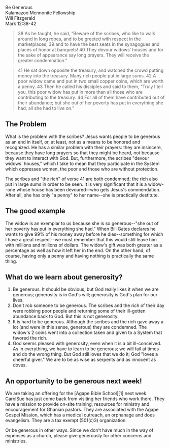 Be Generous  
Kalamazoo Mennonite Fellowship  
Will Fitzgerald  
Mark 12:38-42

> 38 As he taught, he said, “Beware of the scribes, who like to walk around in long robes, and to be greeted with respect in the marketplaces, 39 and to have the best seats in the synagogues and places of honor at banquets! 40 They devour widows’ houses and for the sake of appearance say long prayers. They will receive the greater condemnation.” 

> 41 He sat down opposite the treasury, and watched the crowd putting money into the treasury. Many rich people put in large sums. 42 A poor widow came and put in two small copper coins, which are worth a penny. 43 Then he called his disciples and said to them, “Truly I tell you, this poor widow has put in more than all those who are contributing to the treasury. 44 For all of them have contributed out of their abundance; but she out of her poverty has put in everything she had, all she had to live on.”

## The Problem ##

What is the problem with the scribes? Jesus wants people to be generous as an end in itself, or, at least, not as a means to be honored and recognized. He has a similar problem with their prayers: they are insincere, because they have long prayers so that they might be heard, not because they want to interact with God. But, furthermore, the scribes "devour widows' houses," which I take to mean that they participate in the System which oppresses women, the poor and those who are without protection. 

The scribes and "the rich" of verse 41 are both condemned; the rich also put in large sums in order to be seen. It is very significant that it is a widow--one whose house has been devoured--who gets Jesus's commendation. After all, she has only "a penny" to her name--she is practically destitute. 

## The good example ##

The widow is an exemplar to us because she is so generous--"she out of her poverty has put in everything she had." When Bill Gates declares he wants to give 99% of his money away before he dies--something for which I have a great respect--we must remember that this would still leave him with millions and millions of dollars. The widow's gift was both greater as a percentage as well as how it left her in the end. On the other hand, of course, having only a penny and having nothing is practically the same thing.

## What do we learn about generosity? ##

1. Be generous. It should be obvious, but God really likes it when we are generous; generosity is in God's will; generosity is God's plan for our lives.
2. Don't rob someone to be generous. The scribes and the rich of their day were robbing poor people and returning some of their ill-gotten abundance back to God. But this is not generosity.
3. It is hard to be generous. Although the scribes and the rich gave away a lot (and were in this sense, generous) they are condemned.  The widow's 2 coins went into a collection taken and given to a System that favored the rich.
4. God seems pleased with generosity, even when it is a bit ill-conceived. As in everything, we have to learn to be generous; we will fail at times and do the wrong thing. But God still loves that we do it; God "loves a cheerful giver." We are to be as wise as serpents and as innocent as doves. 

## An opportunity to be generous next week! ##

We are taking an offering for the [Agape Bible School][1] next week. CarolSue has just come back from visiting her friends who work there. They have a mission to provide on-site training, resources for ministry and encouragement for Ghanian pastors. They are associated with the Agape Gospel Mission, which has a medical outreach, an orphanage and does evangelism. They are a tax exempt (501(c)3) organization. 

Or be generous in other ways. Since we don't have much in the way of expenses as a church, please give generously for other concerns and ministries. 
 
